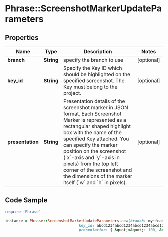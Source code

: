 # Phrase::ScreenshotMarkerUpdateParameters

## Properties

Name | Type | Description | Notes
------------ | ------------- | ------------- | -------------
**branch** | **String** | specify the branch to use | [optional] 
**key_id** | **String** | Specify the Key ID which should be highlighted on the specified screenshot. The Key must belong to the project. | [optional] 
**presentation** | **String** | Presentation details of the screenshot marker in JSON format.  Each Screenshot Marker is represented as a rectangular shaped highlight box with the name of the specified Key attached. You can specify the marker position on the screenshot (&#x60;x&#x60;-axis and &#x60;y&#x60;-axis in pixels) from the top left corner of the screenshot and the dimensions of the marker itself (&#x60;w&#x60; and &#x60;h&#x60; in pixels).  | [optional] 

## Code Sample

```ruby
require 'Phrase'

instance = Phrase::ScreenshotMarkerUpdateParameters.new(branch: my-feature-branch,
                                 key_id: abcd1234abcd1234abcd1234abcd1234,
                                 presentation: { &quot;x&quot;: 100, &quot;y&quot;: 100, &quot;w&quot;: 100, &quot;h&quot;: 100 })
```


